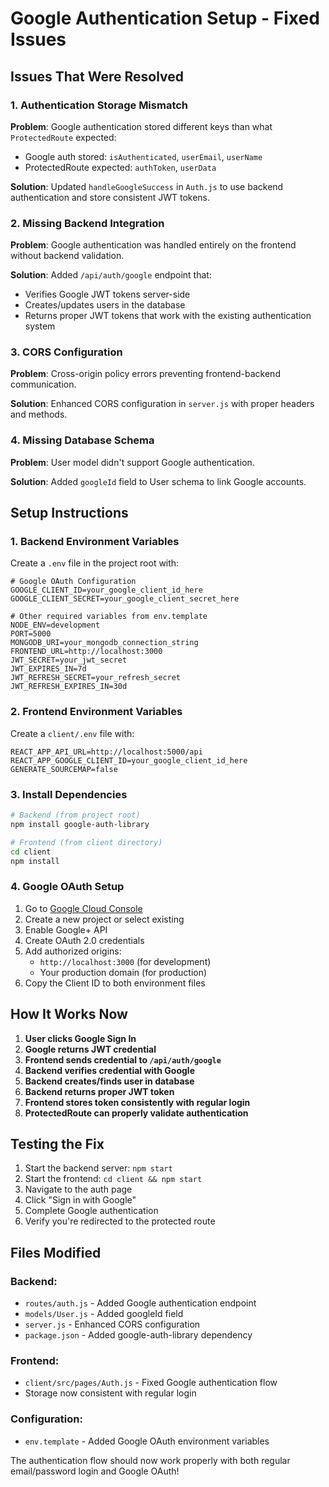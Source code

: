 # Google Authentication Setup - Fixed Issues

## Issues That Were Resolved

### 1. **Authentication Storage Mismatch**

**Problem**: Google authentication stored different keys than what `ProtectedRoute` expected:

- Google auth stored: `isAuthenticated`, `userEmail`, `userName`
- ProtectedRoute expected: `authToken`, `userData`

**Solution**: Updated `handleGoogleSuccess` in `Auth.js` to use backend authentication and store consistent JWT tokens.

### 2. **Missing Backend Integration**

**Problem**: Google authentication was handled entirely on the frontend without backend validation.

**Solution**: Added `/api/auth/google` endpoint that:

- Verifies Google JWT tokens server-side
- Creates/updates users in the database
- Returns proper JWT tokens that work with the existing authentication system

### 3. **CORS Configuration**

**Problem**: Cross-origin policy errors preventing frontend-backend communication.

**Solution**: Enhanced CORS configuration in `server.js` with proper headers and methods.

### 4. **Missing Database Schema**

**Problem**: User model didn't support Google authentication.

**Solution**: Added `googleId` field to User schema to link Google accounts.

## Setup Instructions

### 1. Backend Environment Variables

Create a `.env` file in the project root with:

```env
# Google OAuth Configuration
GOOGLE_CLIENT_ID=your_google_client_id_here
GOOGLE_CLIENT_SECRET=your_google_client_secret_here

# Other required variables from env.template
NODE_ENV=development
PORT=5000
MONGODB_URI=your_mongodb_connection_string
FRONTEND_URL=http://localhost:3000
JWT_SECRET=your_jwt_secret
JWT_EXPIRES_IN=7d
JWT_REFRESH_SECRET=your_refresh_secret
JWT_REFRESH_EXPIRES_IN=30d
```

### 2. Frontend Environment Variables

Create a `client/.env` file with:

```env
REACT_APP_API_URL=http://localhost:5000/api
REACT_APP_GOOGLE_CLIENT_ID=your_google_client_id_here
GENERATE_SOURCEMAP=false
```

### 3. Install Dependencies

```bash
# Backend (from project root)
npm install google-auth-library

# Frontend (from client directory)
cd client
npm install
```

### 4. Google OAuth Setup

1. Go to [Google Cloud Console](https://console.cloud.google.com/)
2. Create a new project or select existing
3. Enable Google+ API
4. Create OAuth 2.0 credentials
5. Add authorized origins:
   - `http://localhost:3000` (for development)
   - Your production domain (for production)
6. Copy the Client ID to both environment files

## How It Works Now

1. **User clicks Google Sign In**
2. **Google returns JWT credential**
3. **Frontend sends credential to `/api/auth/google`**
4. **Backend verifies credential with Google**
5. **Backend creates/finds user in database**
6. **Backend returns proper JWT token**
7. **Frontend stores token consistently with regular login**
8. **ProtectedRoute can properly validate authentication**

## Testing the Fix

1. Start the backend server: `npm start`
2. Start the frontend: `cd client && npm start`
3. Navigate to the auth page
4. Click "Sign in with Google"
5. Complete Google authentication
6. Verify you're redirected to the protected route

## Files Modified

### Backend:

- `routes/auth.js` - Added Google authentication endpoint
- `models/User.js` - Added googleId field
- `server.js` - Enhanced CORS configuration
- `package.json` - Added google-auth-library dependency

### Frontend:

- `client/src/pages/Auth.js` - Fixed Google authentication flow
- Storage now consistent with regular login

### Configuration:

- `env.template` - Added Google OAuth environment variables

The authentication flow should now work properly with both regular email/password login and Google OAuth!
